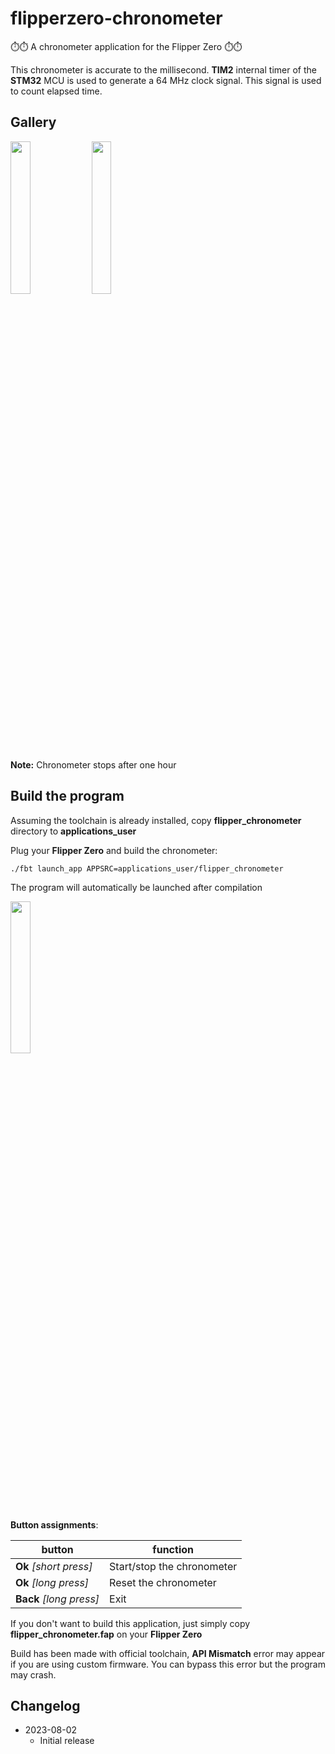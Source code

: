 # flipperzero-chronometer
⏱️⏱️ A chronometer application for the Flipper Zero ⏱️⏱️

This chronometer is accurate to the millisecond. **TIM2** internal timer of the **STM32** MCU is used to generate a 64 MHz clock signal. This signal is used to count elapsed time.

## Gallery

<img src="https://github.com/nmrr/flipperzero-chronometer/blob/main/img/chrono2.png" width=25% height=25%> <img src="https://github.com/nmrr/flipperzero-chronometer/blob/main/img/chrono3.png" width=25% height=25%>

**Note:** Chronometer stops after one hour

## Build the program

Assuming the toolchain is already installed, copy **flipper_chronometer** directory to **applications_user**

Plug your **Flipper Zero** and build the chronometer:
```
./fbt launch_app APPSRC=applications_user/flipper_chronometer
```

The program will automatically be launched after compilation

<img src="https://github.com/nmrr/flipperzero-chronometer/blob/main/img/chrono1.png" width=25% height=25%>

**Button assignments**: 

button  | function
------------- | -------------
**Ok** *[short press]*  | Start/stop the chronometer
**Ok** *[long press]*  | Reset the chronometer
**Back** *[long press]*  | Exit

If you don't want to build this application, just simply copy **flipper_chronometer.fap** on your **Flipper Zero** 

Build has been made with official toolchain, **API Mismatch** error may appear if you are using custom firmware. You can bypass this error but the program may crash.

## Changelog

* 2023-08-02
  * Initial release
